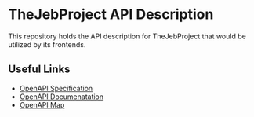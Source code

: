 # TheJebProject API Description

This repository holds the API description for TheJebProject that would be utilized by its frontends.

## Useful Links

- [OpenAPI Specification](https://swagger.io/specification/)
- [OpenAPI Documenatation](https://learn.openapis.org/introduction.html)
- [OpenAPI Map](https://openapi-map.apihandyman.io/?version=3.0)
